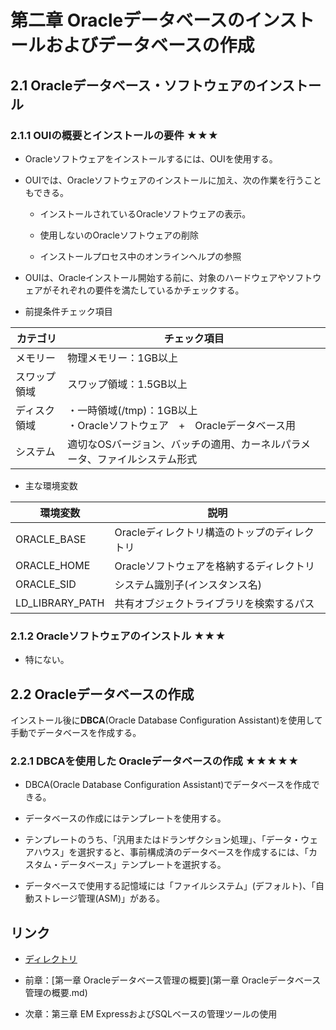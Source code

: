 # 第二章 Oracleデータベースのインストールおよびデータベースの作成

## 2.1 Oracleデータベース・ソフトウェアのインストール

### 2.1.1 OUIの概要とインストールの要件 ★★★

+ Oracleソフトウェアをインストールするには、OUIを使用する。

+ OUIでは、Oracleソフトウェアのインストールに加え、次の作業を行うこともできる。

    + インストールされているOracleソフトウェアの表示。

    + 使用しないのOracleソフトウェアの削除

    + インストールプロセス中のオンラインヘルプの参照

+ OUIは、Oracleインストール開始する前に、対象のハードウェアやソフトウェアがそれぞれの要件を満たしているかチェックする。

+ 前提条件チェック項目

|カテゴリ |チェック項目 |
|---- |---- |
|メモリー |物理メモリー：1GB以上 |
|スワップ領域 |スワップ領域：1.5GB以上 |
|ディスク領域 |・一時領域(/tmp)：1GB以上<br>・Oracleソフトウェア　+　Oracleデータベース用 |
|システム |適切なOSバージョン、バッチの適用、カーネルパラメータ、ファイルシステム形式 |

+ 主な環境変数

|環境変数 |説明 |
|---- |---- |
|ORACLE_BASE |Oracleディレクトリ構造のトップのディレクトリ |
|ORACLE_HOME |Oracleソフトウェアを格納するディレクトリ |
|ORACLE_SID |システム識別子(インスタンス名) |
|LD_LIBRARY_PATH |共有オブジェクトライブラリを検索するパス |

### 2.1.2 Oracleソフトウェアのインストル ★★★

+ 特にない。

## 2.2 Oracleデータベースの作成

インストール後に**DBCA**(Oracle Database Configuration Assistant)を使用して手動でデータベースを作成する。

### 2.2.1 DBCAを使用した Oracleデータベースの作成 ★★★★★

+ DBCA(Oracle Database Configuration Assistant)でデータベースを作成できる。

+ データベースの作成にはテンプレートを使用する。

+ テンプレートのうち、「汎用またはドランザクション処理」、「データ・ウェアハウス」を選択すると、事前構成済のデータベースを作成するには、「カスタム・データベース」テンプレートを選択する。

+ データベースで使用する記憶域には「ファイルシステム」(デフォルト)、「自動ストレージ管理(ASM)」がある。

## リンク

- [ディレクトリ](./../directory.md)

- 前章：[第一章 Oracleデータベース管理の概要](第一章 Oracleデータベース管理の概要.md)

- 次章：第三章 EM ExpressおよびSQLベースの管理ツールの使用
